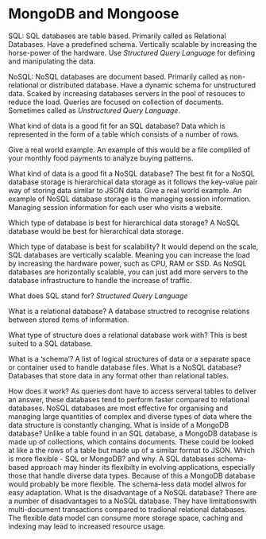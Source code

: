 # MongoDB and Mongoose

SQL:
SQL databases are table based.
Primarily called as Relational Databases.
Have a predefined schema.
Vertically scalable by increasing the horse-power of the hardware.
Use _Structured Query Language_ for defining and manipulating the data.

NoSQL:
NoSQL databases are document based.
Primarily called as non-relational or distributed database.
Have a dynamic schema for unstructured data.
Scaked by increasing databases servers in the pool of resouces to reduce the load.
Queries are focused on collection of documents. Sometimes called as _Unstructured Query Language_.

What kind of data is a good fit for an SQL database?
Data which is represented in the form of a table which consists of a number of rows.

Give a real world example.
An example of this would be a file compliled of your monthly food payments to analyze buying patterns.

What kind of data is a good fit a NoSQL database?
The best fit for a NoSQL database storage is hierarchical data storage as it follows the key-value pair way of storing data similar to JSON data.
Give a real world example.
An example of NoSQL database storage is the managing session information. Managing session information for each user who visits a website.

Which type of database is best for hierarchical data storage?
A NoSQL database would be best for hierarchical data storage.

Which type of database is best for scalability?
It would depend on the scale, SQL databases are vertically scalable. Meaning you can increase the load by increasing the hardware power, such as CPU, RAM or SSD. As NoSQL databases are horizontally scalable, you can just add more servers to the database infrastructure to handle the increase of traffic.

What does SQL stand for?
_Structured Query Language_

What is a relational database?
A database structred to recognise relations between stored items of information.

What type of structure does a relational database work with?
This is best suited to a SQL database.

What is a ‘schema’?
A list of logical structures of data or a separate space or container used to handle database files.
What is a NoSQL database?
Databases that store data in any format other than relational tables.

How does it work?
As queries dont have to access serveral tables to deliver an answer, these databases tend to perform faster compared to relational databases. NoSQL databases are most effective for organising and managing large quantities of complex and diverse types of data where the data structure is constantly changing.
What is inside of a MongoDB database?
Unlike a table found in an SQL database, a MongoDB database is made up of collections, which contains documents. These could be looked at like a the rows of a table but made up of a similar format to JSON.
Which is more flexible - SQL or MongoDB? and why.
A SQL databases schema-based approach may hinder its flexibilty in evolving applications, especially those that handle diverse data types. Because of this a MongoDB database would probably be more flexible. The schema-less data model allwos for easy adaptation.
What is the disadvantage of a NoSQL database?
There are a number of disadvantages to a NoSQL database. They have limitationswith multi-document transactions compared to tradional relational databases. The flexible data model can consume more storage space, caching and indexing may lead to increased resource usage.
